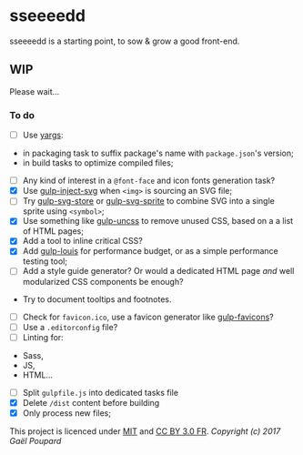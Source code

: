 # sseeeedd

sseeeedd is a starting point, to sow & grow a good front-end.


## WIP

Please wait…

### To do

* [ ] Use [yargs](https://www.npmjs.com/package/yargs):
 * in packaging task to suffix package's name with `package.json`'s version;
 * in build tasks to optimize compiled files;
* [ ] Any kind of interest in a `@font-face` and icon fonts generation task?
* [x] Use [gulp-inject-svg](https://www.npmjs.com/package/gulp-inject-svg) when `<img>` is sourcing an SVG file;
* [ ] Try [gulp-svg-store](https://www.npmjs.com/package/gulp-svgstore) or [gulp-svg-sprite](https://github.com/jkphl/gulp-svg-sprite) to combine SVG into a single sprite using `<symbol>`;
* [x] Use something like [gulp-uncss](https://www.npmjs.com/package/gulp-uncss) to remove unused CSS, based on a a list of HTML pages;
* [x] Add a tool to inline critical CSS?
* [x] Add [gulp-louis](https://www.npmjs.com/package/gulp-louis) for performance budget, or as a simple performance testing tool;
* [ ] Add a style guide generator? Or would a dedicated HTML page *and*  well modularized CSS components be enough?
 * Try to document tooltips and footnotes.
* [ ] Check for `favicon.ico`, use a favicon generator like [gulp-favicons](https://github.com/evilebottnawi/favicons)?
* [ ] Use a `.editorconfig` file?
* [ ] Linting for:
 * Sass,
 * JS,
 * HTML…
* [ ] Split `gulpfile.js` into dedicated tasks file
* [x] Delete `/dist` content before building
* [x] Only process new files;

This project is licenced under [MIT](http://opensource.org/licenses/MIT "The MIT licence") and [CC BY 3.0 FR](http://creativecommons.org/licenses/by/3.0/fr/ "Licence's explanations").
*Copyright (c) 2017 Gaël Poupard*
